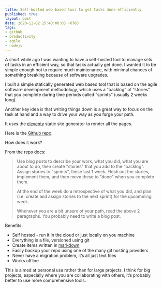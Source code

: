 ```yaml
---
title: Self-hosted web based tool to get tasks done efficiently
published: true
layout: post
date: 2020-11-02 15:40:00:00 +0700
tags:
- github
- productivity
- agile
- nodejs
---
```

A short while ago I was wanting to have a self-hosted tool to manage sets of tasks in an efficient way, so that tasks actually get done. I wanted it to be simple enough not to require much maintenance, with minimal chances of something breaking because of software upgrades. 

I built a simple statically generated web based tool that is based on the agile software development methodology, which uses a “backlog” of “stories” that you complete during time periods called “sprints” (usually 2 weeks long).

Another key idea is that writing things down is a great way to focus on the task at hand and a way to drive your way as you forge your path.

It uses the [eleventy](https://www.11ty.dev) static site generator to render all the pages. 

Here is the [Github repo](https://github.com/mjgs/eleventy-agile-blog).

How does it work? 

From the repo docs:

> Use blog posts to describe your work, what you did, what you are about to do, then create "stories" that you add to the "backlog". Assign stories to "sprints", these last 1 week. Flesh out the stories, implement them, and then move these to "done" when you complete them.
>
>At the end of the week do a retrospective of what you did, and plan (i.e. create and assign stories to the next sprint) for the upcomming week.
>
>Whenever you are a bit unsure of your path, read the above 2 paragraphs. You probably need to write a blog post.

Benefits:

- Self hosted - run it in the cloud or just locally on you machine
- Everything is a file, versioned using git
- Create items written in [markdown](https://www.markdownguide.org/basic-syntax)
- Easily backup your repo using one of the many git hosting providers
- Never have a migration problem, it’s all just text files
- Works offline

This is aimed at personal use rather than for large projects. I think for big projects, especially where you are collaborating with others, it’s probably better to use more comprehensive tools.
